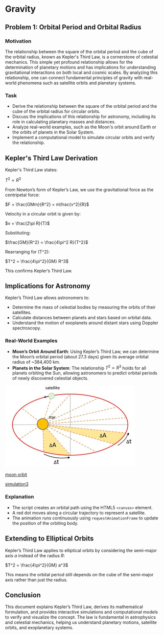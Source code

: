 # Gravity

## Problem 1: Orbital Period and Orbital Radius

### Motivation
The relationship between the square of the orbital period and the cube of the orbital radius, known as Kepler's Third Law, is a cornerstone of celestial mechanics. This simple yet profound relationship allows for the determination of planetary motions and has implications for understanding gravitational interactions on both local and cosmic scales. By analyzing this relationship, one can connect fundamental principles of gravity with real-world phenomena such as satellite orbits and planetary systems.

### Task
- Derive the relationship between the square of the orbital period and the cube of the orbital radius for circular orbits.
- Discuss the implications of this relationship for astronomy, including its role in calculating planetary masses and distances.
- Analyze real-world examples, such as the Moon's orbit around Earth or the orbits of planets in the Solar System.
- Implement a computational model to simulate circular orbits and verify the relationship.

## Kepler's Third Law Derivation
Kepler's Third Law states:

$T^2 \propto R^3$

From Newton’s form of Kepler’s Law, we use the gravitational force as the centripetal force:

$F = \frac{GMm}{R^2} = m\frac{v^2}{R}$

Velocity in a circular orbit is given by:

$v = \frac{2\pi R}{T}$

Substituting:

$\frac{GM}{R^2} = \frac{4\pi^2 R}{T^2}$

Rearranging for \(T^2\):

$T^2 = \frac{4\pi^2}{GM} R^3$

This confirms Kepler’s Third Law.

## Implications for Astronomy
Kepler’s Third Law allows astronomers to:
- Determine the mass of celestial bodies by measuring the orbits of their satellites.
- Calculate distances between planets and stars based on orbital data.
- Understand the motion of exoplanets around distant stars using Doppler spectroscopy.

### Real-World Examples
- **Moon’s Orbit Around Earth**: Using Kepler’s Third Law, we can determine the Moon’s orbital period (about 27.3 days) given its average orbital radius of ~384,400 km.
- **Planets in the Solar System**: The relationship $T^2 \propto R^3$ holds for all planets orbiting the Sun, allowing astronomers to predict orbital periods of newly discovered celestial objects.

![Orbital Velocity](image.png)

[moon orbit](moon_orbit.html)

[simulation3](simulation3.html)

### Explanation
- The script creates an orbital path using the HTML5 `<canvas>` element.
- A red dot moves along a circular trajectory to represent a satellite.
- The animation runs continuously using `requestAnimationFrame` to update the position of the orbiting body.

## Extending to Elliptical Orbits
Kepler’s Third Law applies to elliptical orbits by considering the semi-major axis $a$ instead of the radius $R$:

$T^2 = \frac{4\pi^2}{GM} a^3$

This means the orbital period still depends on the cube of the semi-major axis rather than just the radius.

## Conclusion
This document explains Kepler’s Third Law, derives its mathematical formulation, and provides interactive simulations and computational models to verify and visualize the concept. The law is fundamental in astrophysics and celestial mechanics, helping us understand planetary motions, satellite orbits, and exoplanetary systems.

